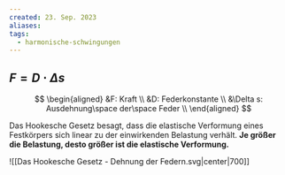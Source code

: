 ```yaml
---
created: 23. Sep. 2023
aliases: 
tags:
  - harmonische-schwingungen
---
```

## $F = D \cdot \Delta s$
$$
\begin{aligned}
&F: Kraft \\
&D: Federkonstante \\
&\Delta s: Ausdehnung\space der\space Feder \\
\end{aligned}
$$

Das Hookesche Gesetz besagt, dass die elastische Verformung eines Festkörpers sich linear zu der einwirkenden Belastung verhält.
**Je größer die Belastung, desto größer ist die elastische Verformung.**

![[Das Hookesche Gesetz - Dehnung der Federn.svg|center|700]]
